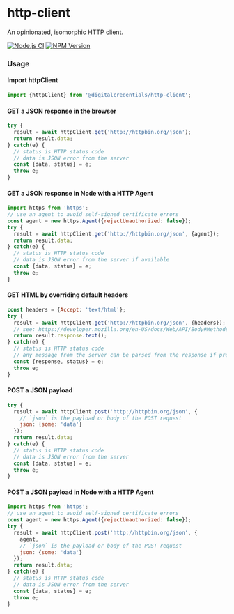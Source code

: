 # http-client
An opinionated, isomorphic HTTP client.

[![Node.js CI](https://github.com/digitalcredentials/http-client/workflows/Node.js%20CI/badge.svg)](https://github.com/digitalcredentials/http-client/actions?query=workflow%3A%22Node.js+CI%22)
[![NPM Version](https://img.shields.io/npm/v/@digitalcredentials/http-client.svg)](https://npm.im/@digitalcredentials/http-client)

### Usage

#### Import httpClient
```js
import {httpClient} from '@digitalcredentials/http-client';
```

#### GET a JSON response in the browser
```js
try {
  result = await httpClient.get('http://httpbin.org/json');
  return result.data;
} catch(e) {
  // status is HTTP status code
  // data is JSON error from the server
  const {data, status} = e;
  throw e;
}
```

#### GET a JSON response in Node with a HTTP Agent
```js
import https from 'https';
// use an agent to avoid self-signed certificate errors
const agent = new https.Agent({rejectUnauthorized: false});
try {
  result = await httpClient.get('http://httpbin.org/json', {agent});
  return result.data;
} catch(e) {
  // status is HTTP status code
  // data is JSON error from the server if available
  const {data, status} = e;
  throw e;
}
```

#### GET HTML by overriding default headers
```js
const headers = {Accept: 'text/html'};
try {
  result = await httpClient.get('http://httpbin.org/json', {headers});
  // see: https://developer.mozilla.org/en-US/docs/Web/API/Body#Methods
  return result.response.text();
} catch(e) {
  // status is HTTP status code
  // any message from the server can be parsed from the response if present
  const {response, status} = e;
  throw e;
}
```

#### POST a JSON payload
```js
try {
  result = await httpClient.post('http://httpbin.org/json', {
    // `json` is the payload or body of the POST request
    json: {some: 'data'}
  });
  return result.data;
} catch(e) {
  // status is HTTP status code
  // data is JSON error from the server
  const {data, status} = e;
  throw e;
}
```

#### POST a JSON payload in Node with a HTTP Agent
```js
import https from 'https';
// use an agent to avoid self-signed certificate errors
const agent = new https.Agent({rejectUnauthorized: false});
try {
  result = await httpClient.post('http://httpbin.org/json', {
    agent,
    // `json` is the payload or body of the POST request
    json: {some: 'data'}
  });
  return result.data;
} catch(e) {
  // status is HTTP status code
  // data is JSON error from the server
  const {data, status} = e;
  throw e;
}
```
